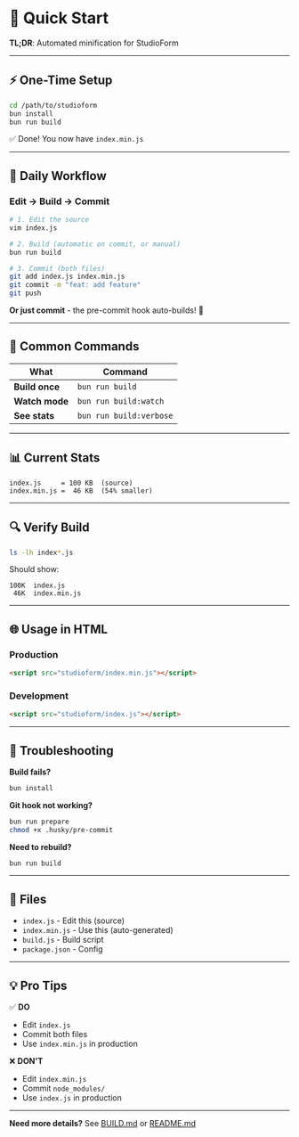 # 🚀 Quick Start

**TL;DR**: Automated minification for StudioForm

---

## ⚡ One-Time Setup

```bash
cd /path/to/studioform
bun install
bun run build
```

✅ Done! You now have `index.min.js`

---

## 📝 Daily Workflow

### Edit → Build → Commit

```bash
# 1. Edit the source
vim index.js

# 2. Build (automatic on commit, or manual)
bun run build

# 3. Commit (both files)
git add index.js index.min.js
git commit -m "feat: add feature"
git push
```

**Or just commit** - the pre-commit hook auto-builds! 🎉

---

## 🎯 Common Commands

| What | Command |
|------|---------|
| **Build once** | `bun run build` |
| **Watch mode** | `bun run build:watch` |
| **See stats** | `bun run build:verbose` |

---

## 📊 Current Stats

```
index.js     = 100 KB  (source)
index.min.js =  46 KB  (54% smaller)
```

---

## 🔍 Verify Build

```bash
ls -lh index*.js
```

Should show:
```
100K  index.js
 46K  index.min.js
```

---

## 🌐 Usage in HTML

### Production
```html
<script src="studioform/index.min.js"></script>
```

### Development
```html
<script src="studioform/index.js"></script>
```

---

## 🐛 Troubleshooting

**Build fails?**
```bash
bun install
```

**Git hook not working?**
```bash
bun run prepare
chmod +x .husky/pre-commit
```

**Need to rebuild?**
```bash
bun run build
```

---

## 📁 Files

- `index.js` - Edit this (source)
- `index.min.js` - Use this (auto-generated)
- `build.js` - Build script
- `package.json` - Config

---

## 💡 Pro Tips

✅ **DO**
- Edit `index.js`
- Commit both files
- Use `index.min.js` in production

❌ **DON'T**
- Edit `index.min.js`
- Commit `node_modules/`
- Use `index.js` in production

---

**Need more details?** See [BUILD.md](BUILD.md) or [README.md](README.md)